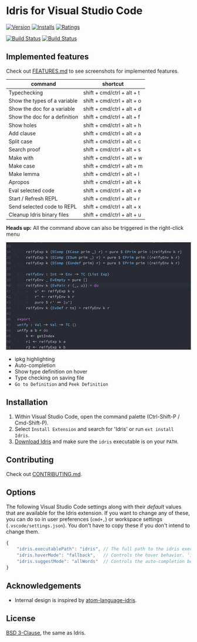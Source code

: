# Idris for Visual Studio Code

[![Version](http://vsmarketplacebadge.apphb.com/version/zjhmale.Idris.svg)](https://marketplace.visualstudio.com/items?itemName=zjhmale.Idris)
[![Installs](http://vsmarketplacebadge.apphb.com/installs/zjhmale.Idris.svg)](https://marketplace.visualstudio.com/items?itemName=zjhmale.Idris)
[![Ratings](https://vsmarketplacebadge.apphb.com/rating/zjhmale.Idris.svg)](https://marketplace.visualstudio.com/items?itemName=zjhmale.Idris)

[![Build Status](https://travis-ci.org/zjhmale/vscode-idris.svg?branch=master)](https://travis-ci.org/zjhmale/vscode-idris)
[![Build Status](https://ci.appveyor.com/api/projects/status/github/zjhmale/vscode-idris?branch=master&svg=true)](https://ci.appveyor.com/project/zjhmale/vscode-idris)

## Implemented features

Check out [FEATURES.md](https://github.com/zjhmale/vscode-idris/blob/master/FEATURES.md) to see screenshots for implemented features.

| command | shortcut |
|---|---|
| Typechecking | shift + cmd/ctrl + alt + t |
| Show the types of a variable | shift + cmd/ctrl + alt + o |
| Show the doc for a variable | shift + cmd/ctrl + alt + d |
| Show the doc for a definition | shift + cmd/ctrl + alt + f |
| Show holes | shift + cmd/ctrl + alt + h |
| Add clause | shift + cmd/ctrl + alt + a |
| Split case | shift + cmd/ctrl + alt + c |
| Search proof | shift + cmd/ctrl + alt + s |
| Make with | shift + cmd/ctrl + alt + w |
| Make case | shift + cmd/ctrl + alt + m |
| Make lemma | shift + cmd/ctrl + alt + l |
| Apropos | shift + cmd/ctrl + alt + k |
| Eval selected code | shift + cmd/ctrl + alt + e |
| Start / Refresh REPL | shift + cmd/ctrl + alt + r |
| Send selected code to REPL | shift + cmd/ctrl + alt + x |
| Cleanup Idris binary files | shift + cmd/ctrl + alt + u |

**Heads up:** All the command above can also be triggered in the right-click menu

![menu](./images/screenshots/menu.gif)

* ipkg highlighting
* Auto-completion
* Show type definition on hover
* Type checking on saving file
* `Go to Definition` and `Peek Definition`

## Installation

1. Within Visual Studio Code, open the command palette (Ctrl-Shift-P / Cmd-Shift-P).
2. Select `Install Extension` and search for 'Idris' or run `ext install Idris`.
3. [Download Idris](https://www.idris-lang.org/download/) and make sure the `idris` executable is on your `PATH`.

## Contributing

Check out [CONTRIBUTING.md](https://github.com/zjhmale/vscode-idris/blob/master/CONTRIBUTING.md).

## Options

The following Visual Studio Code settings along with their *default* values that are available for the Idris extension. If you want to change any of these, you can do so in user preferences (`cmd+,`) or workspace settings (`.vscode/settings.json`). You don't have to copy these if you don't intend to change them.

```javascript
{
    "idris.executablePath": "idris", // The full path to the idris executable.
    "idris.hoverMode": "fallback",   // Controls the hover behavior. 'info' will display Idris documentation, 'type' will display Idris type, 'fallback' will try 'info' first and fallback to 'type' if we can not get the documentation, and 'none' will disable hover tooltips.
    "idris.suggestMode": "allWords"  // Controls the auto-completion behavior. 'allWords' will always include all words from the currently opened documentation, 'replCompletion' will get suggestions from Idris REPL process.
}
```

## Acknowledgements

* Internal design is inspired by [atom-language-idris](https://github.com/idris-hackers/atom-language-idris).

## License

[BSD 3-Clause](https://opensource.org/licenses/BSD-3-Clause), the same as Idris.

